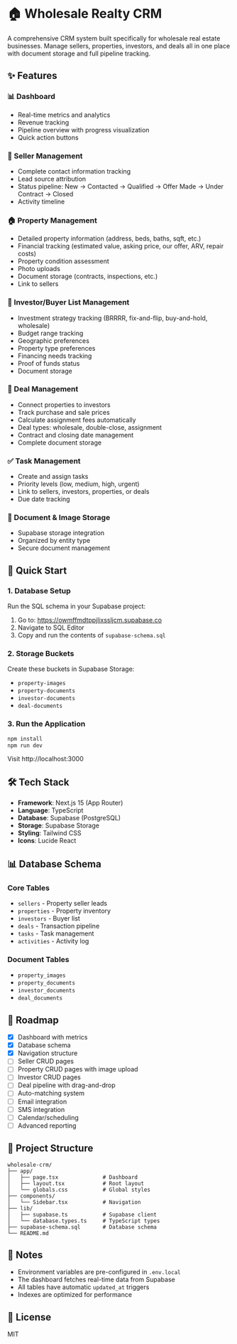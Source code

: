 # 🏠 Wholesale Realty CRM

A comprehensive CRM system built specifically for wholesale real estate businesses. Manage sellers, properties, investors, and deals all in one place with document storage and full pipeline tracking.

## ✨ Features

### 📊 Dashboard
- Real-time metrics and analytics
- Revenue tracking
- Pipeline overview with progress visualization
- Quick action buttons

### 👥 Seller Management
- Complete contact information tracking
- Lead source attribution
- Status pipeline: New → Contacted → Qualified → Offer Made → Under Contract → Closed
- Activity timeline

### 🏠 Property Management
- Detailed property information (address, beds, baths, sqft, etc.)
- Financial tracking (estimated value, asking price, our offer, ARV, repair costs)
- Property condition assessment
- Photo uploads
- Document storage (contracts, inspections, etc.)
- Link to sellers

### 💼 Investor/Buyer List Management
- Investment strategy tracking (BRRRR, fix-and-flip, buy-and-hold, wholesale)
- Budget range tracking
- Geographic preferences
- Property type preferences
- Financing needs tracking
- Proof of funds status
- Document storage

### 🤝 Deal Management
- Connect properties to investors
- Track purchase and sale prices
- Calculate assignment fees automatically
- Deal types: wholesale, double-close, assignment
- Contract and closing date management
- Complete document storage

### ✅ Task Management
- Create and assign tasks
- Priority levels (low, medium, high, urgent)
- Link to sellers, investors, properties, or deals
- Due date tracking

### 📁 Document & Image Storage
- Supabase storage integration
- Organized by entity type
- Secure document management

## 🚀 Quick Start

### 1. Database Setup

Run the SQL schema in your Supabase project:

1. Go to: https://owmffmdtppjlixssljcm.supabase.co
2. Navigate to SQL Editor
3. Copy and run the contents of `supabase-schema.sql`

### 2. Storage Buckets

Create these buckets in Supabase Storage:
- `property-images`
- `property-documents`
- `investor-documents`
- `deal-documents`

### 3. Run the Application

```bash
npm install
npm run dev
```

Visit http://localhost:3000

## 🛠 Tech Stack

- **Framework**: Next.js 15 (App Router)
- **Language**: TypeScript
- **Database**: Supabase (PostgreSQL)
- **Storage**: Supabase Storage
- **Styling**: Tailwind CSS
- **Icons**: Lucide React

## 📊 Database Schema

### Core Tables
- `sellers` - Property seller leads
- `properties` - Property inventory
- `investors` - Buyer list
- `deals` - Transaction pipeline
- `tasks` - Task management
- `activities` - Activity log

### Document Tables
- `property_images`
- `property_documents`
- `investor_documents`
- `deal_documents`

## 🎯 Roadmap

- [x] Dashboard with metrics
- [x] Database schema
- [x] Navigation structure
- [ ] Seller CRUD pages
- [ ] Property CRUD pages with image upload
- [ ] Investor CRUD pages
- [ ] Deal pipeline with drag-and-drop
- [ ] Auto-matching system
- [ ] Email integration
- [ ] SMS integration
- [ ] Calendar/scheduling
- [ ] Advanced reporting

## 📂 Project Structure

```
wholesale-crm/
├── app/
│   ├── page.tsx              # Dashboard
│   ├── layout.tsx            # Root layout
│   └── globals.css           # Global styles
├── components/
│   └── Sidebar.tsx           # Navigation
├── lib/
│   ├── supabase.ts           # Supabase client
│   └── database.types.ts     # TypeScript types
├── supabase-schema.sql       # Database schema
└── README.md
```

## 📝 Notes

- Environment variables are pre-configured in `.env.local`
- The dashboard fetches real-time data from Supabase
- All tables have automatic `updated_at` triggers
- Indexes are optimized for performance

## 📄 License

MIT
